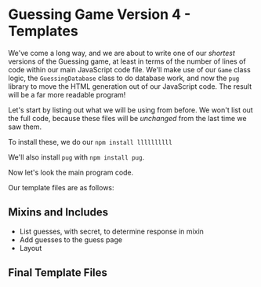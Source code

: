 # Guessing Game Version 4 - Templates
We've come a long way, and we are about to write one of our *shortest* versions of the Guessing game, at least in terms of the number of lines of code within our main JavaScript code file.  We'll make use of our `Game` class logic, the `GuessingDatabase` class to do database work, and now the `pug` library to move the HTML generation out of our JavaScript code.  The result will be a far more readable program!

Let's start by listing out what we will be using from before.  We won't list out the full code, because these files will be *unchanged* from the last time we saw them.



To install these, we do our `npm install llllllllll`

We'll also install `pug` with `npm install pug`.

Now let's look the main program code.


Our template files are as follows:


## Mixins and Includes

- List guesses, with secret, to determine response in mixin
- Add guesses to the guess page
- Layout



## Final Template Files


